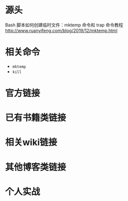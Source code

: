 
# 源头

Bash 脚本如何创建临时文件：mktemp 命令和 trap 命令教程 http://www.ruanyifeng.com/blog/2019/12/mktemp.html

# 相关命令

- `mktemp`
- `kill`

# 官方链接

# 已有书籍类链接

# 相关wiki链接

# 其他博客类链接

# 个人实战

